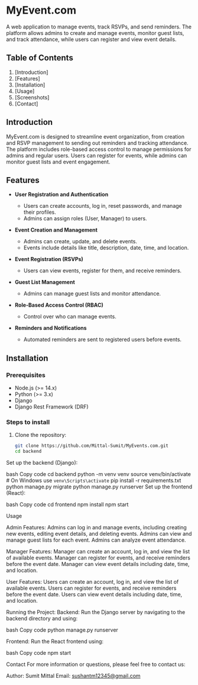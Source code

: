 # MyEvent.com

A web application to manage events, track RSVPs, and send reminders. The platform allows admins to create and manage events, monitor guest lists, and track attendance, while users can register and view event details.

## Table of Contents
1. [Introduction]
2. [Features]
3. [Installation]
4. [Usage]
5. [Screenshots]
6. [Contact]

## Introduction

MyEvent.com is designed to streamline event organization, from creation and RSVP management to sending out reminders and tracking attendance. The platform includes role-based access control to manage permissions for admins and regular users. Users can register for events, while admins can monitor guest lists and event engagement.

## Features

- **User Registration and Authentication**
  - Users can create accounts, log in, reset passwords, and manage their profiles.
  - Admins can assign roles (User, Manager) to users.
  
- **Event Creation and Management**
  - Admins can create, update, and delete events.
  - Events include details like title, description, date, time, and location.
  
- **Event Registration (RSVPs)**
  - Users can view events, register for them, and receive reminders.
  
- **Guest List Management**
  - Admins can manage guest lists and monitor attendance.
  
- **Role-Based Access Control (RBAC)**
  - Control over who can manage events.
  
- **Reminders and Notifications**
  - Automated reminders are sent to registered users before events.

## Installation

### Prerequisites
- Node.js (>= 14.x)
- Python (>= 3.x)
- Django
- Django Rest Framework (DRF)
  
### Steps to install

1. Clone the repository:
   ```bash
   git clone https://github.com/Mittal-Sumit/MyEvents.com.git
   cd backend
Set up the backend (Django):

bash
Copy code
cd backend
python -m venv venv
source venv/bin/activate  # On Windows use `venv\Scripts\activate`
pip install -r requirements.txt
python manage.py migrate
python manage.py runserver
Set up the frontend (React):

bash
Copy code
cd frontend
npm install
npm start

Usage

Admin Features:
Admins can log in and manage events, including creating new events, editing event details, and deleting events.
Admins can view and manage guest lists for each event.
Admins can analyze event attendance.

Manager Features:
Manager can create an account, log in, and view the list of available events.
Manager can register for events, and receive reminders before the event date.
Manager can view event details including date, time, and location.

User Features:
Users can create an account, log in, and view the list of available events.
Users can register for events, and receive reminders before the event date.
Users can view event details including date, time, and location.

Running the Project:
Backend: Run the Django server by navigating to the backend directory and using:

bash
Copy code
python manage.py runserver

Frontend: Run the React frontend using:

bash
Copy code
npm start


Contact
For more information or questions, please feel free to contact us:

Author: Sumit Mittal
Email: sushantm12345@gmail.com
